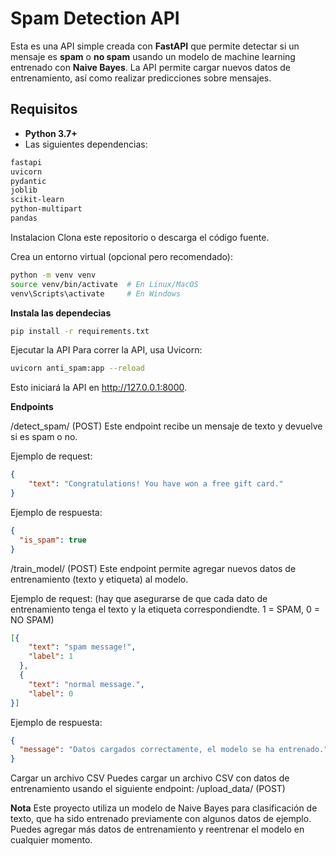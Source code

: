 # Spam Detection API

Esta es una API simple creada con **FastAPI** que permite detectar si un mensaje es **spam** o **no spam** usando un modelo de machine learning entrenado con **Naive Bayes**. La API permite cargar nuevos datos de entrenamiento, así como realizar predicciones sobre mensajes.

## Requisitos

- **Python 3.7+**
- Las siguientes dependencias:

```bash
fastapi
uvicorn
pydantic
joblib
scikit-learn
python-multipart
pandas
```

Instalacion
Clona este repositorio o descarga el código fuente.

Crea un entorno virtual (opcional pero recomendado):

```bash
python -m venv venv
source venv/bin/activate  # En Linux/MacOS
venv\Scripts\activate     # En Windows
```
**Instala las dependecias**

```bash
pip install -r requirements.txt
```

Ejecutar la API
Para correr la API, usa Uvicorn:

```bash
uvicorn anti_spam:app --reload
```

Esto iniciará la API en http://127.0.0.1:8000.


**Endpoints**

/detect_spam/ (POST)
Este endpoint recibe un mensaje de texto y devuelve si es spam o no.

Ejemplo de request:

```json
{
    "text": "Congratulations! You have won a free gift card."
}
```
Ejemplo de respuesta:

```json
{
  "is_spam": true
}
```

/train_model/ (POST)
Este endpoint permite agregar nuevos datos de entrenamiento (texto y etiqueta) al modelo.

Ejemplo de request: (hay que asegurarse de que cada dato de entrenamiento tenga el texto y la etiqueta correspondiendte. 1 = SPAM, 0 = NO SPAM)

```json
[{
    "text": "spam message!",
    "label": 1
  },
  {
    "text": "normal message.",
    "label": 0
}]
```

Ejemplo de respuesta:

```json
{
  "message": "Datos cargados correctamente, el modelo se ha entrenado."
}
```

Cargar un archivo CSV
Puedes cargar un archivo CSV con datos de entrenamiento usando el siguiente endpoint:
/upload_data/ (POST)


**Nota**
Este proyecto utiliza un modelo de Naive Bayes para clasificación de texto, que ha sido entrenado previamente con algunos datos de ejemplo. Puedes agregar más datos de entrenamiento y reentrenar el modelo en cualquier momento.

